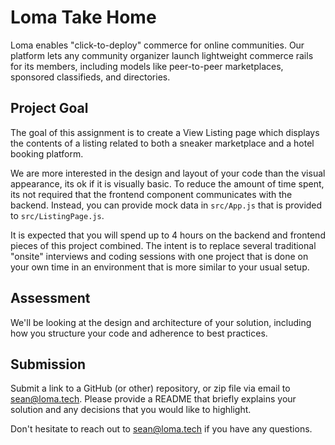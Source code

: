 # Loma Take Home
Loma enables "click-to-deploy" commerce for online communities. Our platform lets any community organizer launch lightweight commerce rails for its members, including models like peer-to-peer marketplaces, sponsored classifieds, and directories.

## Project Goal
The goal of this assignment is to create a View Listing page which displays the contents of a listing related to both a sneaker marketplace and a hotel booking platform.

We are more interested in the design and layout of your code than the visual appearance, its ok if it is visually basic. To reduce the amount of time spent, its not required that the frontend component communicates with the backend. Instead, you can provide mock data in `src/App.js` that is provided to `src/ListingPage.js`.

It is expected that you will spend up to 4 hours on the backend and frontend pieces of this project combined. The intent is to replace several traditional "onsite" interviews and coding sessions with one project that is done on your own time in an environment that is more similar to your usual setup.

## Assessment
We'll be looking at the design and architecture of your solution, including how you structure your code and adherence to best practices. 

## Submission
Submit a link to a GitHub (or other) repository, or zip file via email to sean@loma.tech. Please provide a README that briefly explains your solution and any decisions that you would like to highlight.

Don't hesitate to reach out to sean@loma.tech if you have any questions. 

